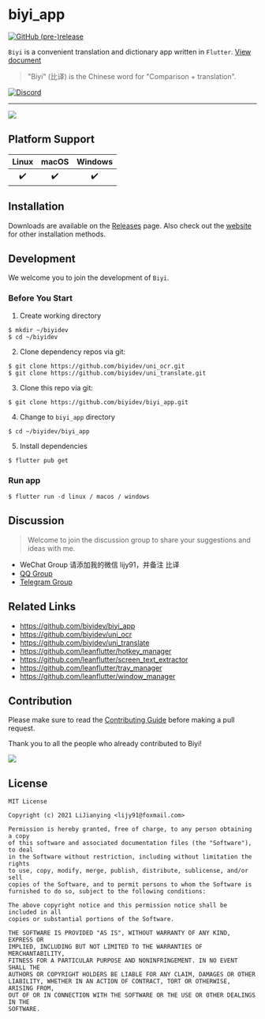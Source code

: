 # biyi_app

[![GitHub (pre-)release](https://img.shields.io/github/release/biyidev/biyi_app/all.svg?style=flat-square)](https://github.com/biyidev/biyi_app/releases)

`Biyi` is a convenient translation and dictionary app written in `Flutter`. [View document](https://biyidev.com/docs/)

> "Biyi" (比译) is the Chinese word for "Comparison + translation".

[![Discord](https://img.shields.io/badge/discord-%237289DA.svg?style=for-the-badge&logo=discord&logoColor=white)](https://discord.gg/9CaArkhC)

---

![](https://biyidev.com/images/screenshots/biyi_app_extract_text_from_screen_selection.gif)

## Platform Support

| Linux | macOS | Windows |
| :---: | :---: | :-----: |
|  ✔️   |  ✔️   |   ✔️    |

## Installation

Downloads are available on the [Releases](https://github.com/biyidev/biyi_app/releases/latest) page. Also check out the [website](https://biyidev.com/release-notes) for other installation methods.

## Development

We welcome you to join the development of `Biyi`.

### Before You Start

1. Create working directory

```
$ mkdir ~/biyidev
$ cd ~/biyidev
```

2. Clone dependency repos via git:

```
$ git clone https://github.com/biyidev/uni_ocr.git
$ git clone https://github.com/biyidev/uni_translate.git
```

3. Clone this repo via git:

```
$ git clone https://github.com/biyidev/biyi_app.git
```

4. Change to `biyi_app` directory

```
$ cd ~/biyidev/biyi_app
```

5. Install dependencies

```
$ flutter pub get
```

### Run app

```
$ flutter run -d linux / macos / windows
```

## Discussion

> Welcome to join the discussion group to share your suggestions and ideas with me.

- WeChat Group 请添加我的微信 lijy91，并备注 比译
- [QQ Group](https://jq.qq.com/?_wv=1027&k=vYQ5jW7y)
- [Telegram Group](https://t.me/joinchat/nFrk4KsXFc84ZGNl)

## Related Links

- https://github.com/biyidev/biyi_app
- https://github.com/biyidev/uni_ocr
- https://github.com/biyidev/uni_translate
- https://github.com/leanflutter/hotkey_manager
- https://github.com/leanflutter/screen_text_extractor
- https://github.com/leanflutter/tray_manager
- https://github.com/leanflutter/window_manager

## Contribution

Please make sure to read the [Contributing Guide](https://github.com/biyidev/biyi_app/blob/main/.github/CONTRIBUTING.md) before making a pull request.

Thank you to all the people who already contributed to Biyi!

<a href="https://github.com/biyidev/biyi_app/graphs/contributors"><img src="https://opencollective.com/biyidev/contributors.svg?width=890" /></a>

## License

```text
MIT License

Copyright (c) 2021 LiJianying <lijy91@foxmail.com>

Permission is hereby granted, free of charge, to any person obtaining a copy
of this software and associated documentation files (the "Software"), to deal
in the Software without restriction, including without limitation the rights
to use, copy, modify, merge, publish, distribute, sublicense, and/or sell
copies of the Software, and to permit persons to whom the Software is
furnished to do so, subject to the following conditions:

The above copyright notice and this permission notice shall be included in all
copies or substantial portions of the Software.

THE SOFTWARE IS PROVIDED "AS IS", WITHOUT WARRANTY OF ANY KIND, EXPRESS OR
IMPLIED, INCLUDING BUT NOT LIMITED TO THE WARRANTIES OF MERCHANTABILITY,
FITNESS FOR A PARTICULAR PURPOSE AND NONINFRINGEMENT. IN NO EVENT SHALL THE
AUTHORS OR COPYRIGHT HOLDERS BE LIABLE FOR ANY CLAIM, DAMAGES OR OTHER
LIABILITY, WHETHER IN AN ACTION OF CONTRACT, TORT OR OTHERWISE, ARISING FROM,
OUT OF OR IN CONNECTION WITH THE SOFTWARE OR THE USE OR OTHER DEALINGS IN THE
SOFTWARE.
```
